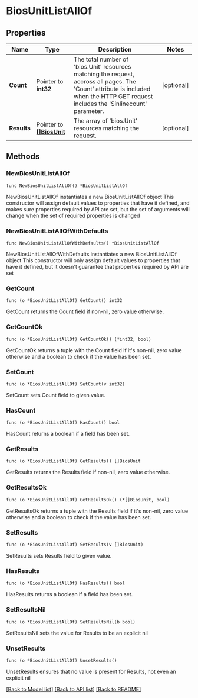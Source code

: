# BiosUnitListAllOf

## Properties

Name | Type | Description | Notes
------------ | ------------- | ------------- | -------------
**Count** | Pointer to **int32** | The total number of &#39;bios.Unit&#39; resources matching the request, accross all pages. The &#39;Count&#39; attribute is included when the HTTP GET request includes the &#39;$inlinecount&#39; parameter. | [optional] 
**Results** | Pointer to [**[]BiosUnit**](BiosUnit.md) | The array of &#39;bios.Unit&#39; resources matching the request. | [optional] 

## Methods

### NewBiosUnitListAllOf

`func NewBiosUnitListAllOf() *BiosUnitListAllOf`

NewBiosUnitListAllOf instantiates a new BiosUnitListAllOf object
This constructor will assign default values to properties that have it defined,
and makes sure properties required by API are set, but the set of arguments
will change when the set of required properties is changed

### NewBiosUnitListAllOfWithDefaults

`func NewBiosUnitListAllOfWithDefaults() *BiosUnitListAllOf`

NewBiosUnitListAllOfWithDefaults instantiates a new BiosUnitListAllOf object
This constructor will only assign default values to properties that have it defined,
but it doesn't guarantee that properties required by API are set

### GetCount

`func (o *BiosUnitListAllOf) GetCount() int32`

GetCount returns the Count field if non-nil, zero value otherwise.

### GetCountOk

`func (o *BiosUnitListAllOf) GetCountOk() (*int32, bool)`

GetCountOk returns a tuple with the Count field if it's non-nil, zero value otherwise
and a boolean to check if the value has been set.

### SetCount

`func (o *BiosUnitListAllOf) SetCount(v int32)`

SetCount sets Count field to given value.

### HasCount

`func (o *BiosUnitListAllOf) HasCount() bool`

HasCount returns a boolean if a field has been set.

### GetResults

`func (o *BiosUnitListAllOf) GetResults() []BiosUnit`

GetResults returns the Results field if non-nil, zero value otherwise.

### GetResultsOk

`func (o *BiosUnitListAllOf) GetResultsOk() (*[]BiosUnit, bool)`

GetResultsOk returns a tuple with the Results field if it's non-nil, zero value otherwise
and a boolean to check if the value has been set.

### SetResults

`func (o *BiosUnitListAllOf) SetResults(v []BiosUnit)`

SetResults sets Results field to given value.

### HasResults

`func (o *BiosUnitListAllOf) HasResults() bool`

HasResults returns a boolean if a field has been set.

### SetResultsNil

`func (o *BiosUnitListAllOf) SetResultsNil(b bool)`

 SetResultsNil sets the value for Results to be an explicit nil

### UnsetResults
`func (o *BiosUnitListAllOf) UnsetResults()`

UnsetResults ensures that no value is present for Results, not even an explicit nil

[[Back to Model list]](../README.md#documentation-for-models) [[Back to API list]](../README.md#documentation-for-api-endpoints) [[Back to README]](../README.md)


